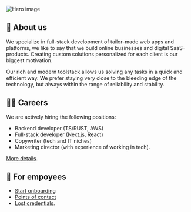 ![Hero image](https://github.com/ottofeller/.github/blob/main/images/hero.png)

## 👋 About us
We specialize in full-stack development of tailor-made web apps and platforms, we like to say that we build online businesses and digital SaaS-products. Creating custom solutions personalized for each client is our biggest motivation.

Our rich and modern toolstack allows us solving any tasks in a quick and efficient way. We prefer staying very close to the bleeding edge of the technology, but always within the range of reliability and stability.

## 🧑‍💻 Careers
We are actively hiring the following positions:
* Backend developer (TS/RUST, AWS)
* Full-stack developer (Next.js, React)
* Copywriter (tech and IT niches)
* Marketing director (with experience of working in tech).

[More details](https://ottofeller.com/careers).

## 👑 For empoyees
* [Start onboarding]()
* [Points of contact]()
* [Lost credentials]().
